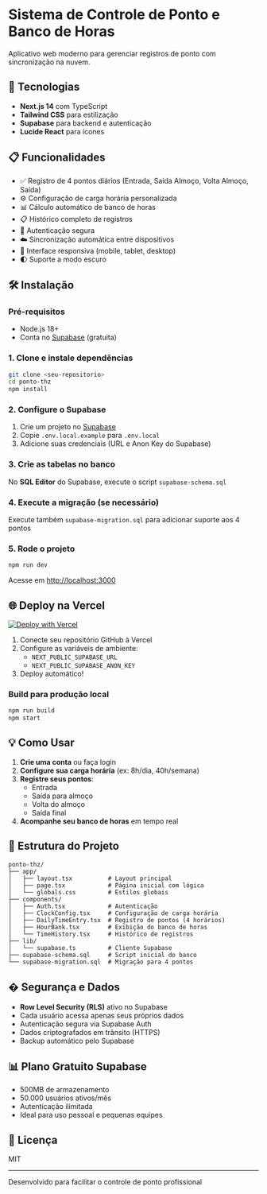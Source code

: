# Sistema de Controle de Ponto e Banco de Horas

Aplicativo web moderno para gerenciar registros de ponto com sincronização na nuvem.

## 🚀 Tecnologias

- **Next.js 14** com TypeScript
- **Tailwind CSS** para estilização
- **Supabase** para backend e autenticação
- **Lucide React** para ícones

## 📋 Funcionalidades

- ✅ Registro de 4 pontos diários (Entrada, Saída Almoço, Volta Almoço, Saída)
- ⚙️ Configuração de carga horária personalizada
- 📊 Cálculo automático de banco de horas
- 📋 Histórico completo de registros
- 🔐 Autenticação segura
- ☁️ Sincronização automática entre dispositivos
- 📱 Interface responsiva (mobile, tablet, desktop)
- 🌓 Suporte a modo escuro

## 🛠️ Instalação

### Pré-requisitos

- Node.js 18+
- Conta no [Supabase](https://supabase.com) (gratuita)

### 1. Clone e instale dependências

```bash
git clone <seu-repositorio>
cd ponto-thz
npm install
```

### 2. Configure o Supabase

1. Crie um projeto no [Supabase](https://supabase.com)
2. Copie `.env.local.example` para `.env.local`
3. Adicione suas credenciais (URL e Anon Key do Supabase)

### 3. Crie as tabelas no banco

No **SQL Editor** do Supabase, execute o script `supabase-schema.sql`

### 4. Execute a migração (se necessário)

Execute também `supabase-migration.sql` para adicionar suporte aos 4 pontos

### 5. Rode o projeto

```bash
npm run dev
```

Acesse em [http://localhost:3000](http://localhost:3000)

## 🌐 Deploy na Vercel

[![Deploy with Vercel](https://vercel.com/button)](https://vercel.com/new)

1. Conecte seu repositório GitHub à Vercel
2. Configure as variáveis de ambiente:
   - `NEXT_PUBLIC_SUPABASE_URL`
   - `NEXT_PUBLIC_SUPABASE_ANON_KEY`
3. Deploy automático!

### Build para produção local

```bash
npm run build
npm start
```

## 💡 Como Usar

1. **Crie uma conta** ou faça login
2. **Configure sua carga horária** (ex: 8h/dia, 40h/semana)
3. **Registre seus pontos**:
   - Entrada
   - Saída para almoço
   - Volta do almoço
   - Saída final
4. **Acompanhe seu banco de horas** em tempo real

## 📁 Estrutura do Projeto

```
ponto-thz/
├── app/
│   ├── layout.tsx          # Layout principal
│   ├── page.tsx            # Página inicial com lógica
│   └── globals.css         # Estilos globais
├── components/
│   ├── Auth.tsx            # Autenticação
│   ├── ClockConfig.tsx     # Configuração de carga horária
│   ├── DailyTimeEntry.tsx  # Registro de pontos (4 horários)
│   ├── HourBank.tsx        # Exibição do banco de horas
│   └── TimeHistory.tsx     # Histórico de registros
├── lib/
│   └── supabase.ts         # Cliente Supabase
├── supabase-schema.sql     # Script inicial do banco
└── supabase-migration.sql  # Migração para 4 pontos
```

## � Segurança e Dados

- **Row Level Security (RLS)** ativo no Supabase
- Cada usuário acessa apenas seus próprios dados
- Autenticação segura via Supabase Auth
- Dados criptografados em trânsito (HTTPS)
- Backup automático pelo Supabase

## 📊 Plano Gratuito Supabase

- 500MB de armazenamento
- 50.000 usuários ativos/mês
- Autenticação ilimitada
- Ideal para uso pessoal e pequenas equipes

## 📝 Licença

MIT

---

Desenvolvido para facilitar o controle de ponto profissional
